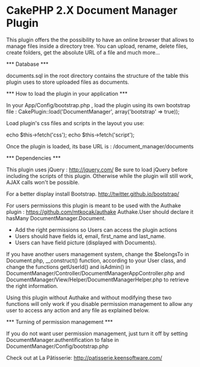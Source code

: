 CakePHP 2.X Document Manager Plugin
==============================

This plugin offers the the possibility to have an online browser that allows to manage files inside a directory tree.
You can upload, rename, delete files, create folders, get the absolute URL of a file and much more...


*** Database ***

documents.sql in the root directory contains the structure of the table this plugin uses to store uploaded files as documents.


*** How to load the plugin in your application ***

In your App/Config/bootstrap.php , load the plugin using its own bootstrap file : 
CakePlugin::load('DocumentManager', array('bootstrap' => true));

Load plugin's css files and scripts in the layout you use:

echo $this->fetch('css');
echo $this->fetch('script');

Once the plugin is loaded, its base URL is : /document_manager/documents


*** Dependencies ***

This plugin uses jQuery : http://jquery.com/
Be sure to load jQuery before including the scripts of this plugin. Otherwise while the plugin will still work, AJAX calls won't be possible.

For a better display install Bootstrap. http://twitter.github.io/bootstrap/

For users permissions this plugin is meant to be used with the Authake plugin : https://github.com/mtkocak/authake
Authake.User should declare it hasMany DocumentManager.Document.
- Add the right permissions so Users can access the plugin actions
- Users should have fields id, email, first_name and last_name.
- Users can have field picture (displayed with Documents).

If you have another users management system, change the $belongsTo in Document.php, __construct() function, according to your User class, and change the functions 
getUserId() and isAdmin() in DocumentManager/Controller/DocumentManagerAppController.php and DocumentManager/View/Helper/DocumentManagerHelper.php to retrieve the right information.

Using this plugin without Authake and without modifying these two functions will only work if you disable permission management to allow any user
to access any action and any file as explained below.


*** Turning of permission management ***

If you do not want user permission management, just turn it off by setting DocumentManager.authentification to false in DocumentManager/Config/bootstrap.php


Check out at La Pâtisserie: http://patisserie.keensoftware.com/
